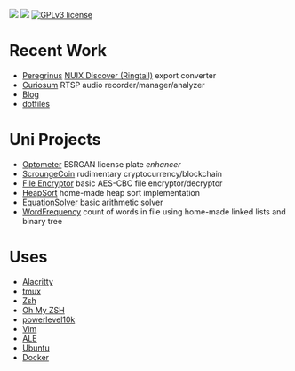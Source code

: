 ![](https://img.shields.io/badge/codes%20in-python3-green) ![](https://img.shields.io/badge/remembers%20some-java-blueviolet) [![GPLv3 license](https://img.shields.io/badge/License-GPLv3-blue.svg)](https://github.com/andre-abadi/andre-abadi/blob/master/LICENSE)

# Recent Work

- [Peregrinus](https://github.com/andre-abadi/peregrinus) [NUIX Discover (Ringtail)](https://www.ringtail.com/) export converter
- [Curiosum](https://github.com/andre-abadi/curiosum) RTSP audio recorder/manager/analyzer
- [Blog](https://andre-abadi.github.io/)
- [dotfiles](https://github.com/andre-abadi/dotfiles)

# Uni Projects

- [Optometer](https://github.com/andre-abadi/ECU_CSG3303_Optometer) ESRGAN license plate *enhancer*
- [ScroungeCoin](https://github.com/andre-abadi/ECU_CSI2108_Cryptocurrency) rudimentary cryptocurrency/blockchain
- [File Encryptor](https://github.com/andre-abadi/ECU_CSI2108_SymmetricEncryption) basic AES-CBC file encryptor/decryptor
- [HeapSort](https://github.com/andre-abadi/Curtin_ST152_HeapSort) home-made heap sort implementation
- [EquationSolver](https://github.com/andre-abadi/Curtin_ST152_EquationSolver) basic arithmetic solver
- [WordFrequency](https://github.com/andre-abadi/Curtin_ST152_WordFrequency) count of words in file using home-made linked lists and binary tree

# Uses

- [Alacritty](https://github.com/alacritty/alacritty)
- [tmux](https://github.com/tmux/tmux)
- [Zsh](https://en.wikipedia.org/wiki/Z_shell)
- [Oh My ZSH](https://github.com/ohmyzsh/ohmyzsh/)
- [powerlevel10k](https://github.com/romkatv/powerlevel10k)
- [Vim](https://www.vim.org/)
- [ALE](https://github.com/dense-analysis/ale)
- [Ubuntu](https://ubuntu.com/download/server)
- [Docker](https://www.docker.com/)
